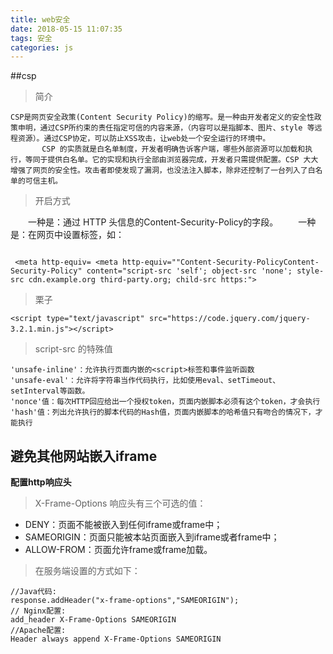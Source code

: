 ```yaml
---
title: web安全
date: 2018-05-15 11:07:35
tags: 安全
categories: js
---
```



<div><!-- more--></div>

##csp

> 简介


```
CSP是网页安全政策(Content Security Policy)的缩写。是一种由开发者定义的安全性政策申明，通过CSP所约束的责任指定可信的内容来源，（内容可以是指脚本、图片、style 等远程资源）。通过CSP协定，可以防止XSS攻击，让web处一个安全运行的环境中。
       CSP 的实质就是白名单制度，开发者明确告诉客户端，哪些外部资源可以加载和执行，等同于提供白名单。它的实现和执行全部由浏览器完成，开发者只需提供配置。CSP 大大增强了网页的安全性。攻击者即使发现了漏洞，也没法注入脚本，除非还控制了一台列入了白名单的可信主机。
```


> 开启方式

　　一种是：通过 HTTP 头信息的Content-Security-Policy的字段。
　　一种是：在网页中设置<meta>标签，如：


```

 <meta http-equiv= <meta http-equiv=""Content-Security-PolicyContent-Security-Policy" content="script-src 'self'; object-src 'none'; style-src cdn.example.org third-party.org; child-src https:">
```

> 栗子


```
<script type="text/javascript" src="https://code.jquery.com/jquery-3.2.1.min.js"></script>　　
```

> script-src 的特殊值


```
'unsafe-inline'：允许执行页面内嵌的<script>标签和事件监听函数
'unsafe-eval'：允许将字符串当作代码执行，比如使用eval、setTimeout、setInterval等函数。
'nonce'值：每次HTTP回应给出一个授权token，页面内嵌脚本必须有这个token，才会执行
'hash'值：列出允许执行的脚本代码的Hash值，页面内嵌脚本的哈希值只有吻合的情况下，才能执行
```

## 避免其他网站嵌入iframe

**配置http响应头**

> X-Frame-Options 响应头有三个可选的值：

* DENY：页面不能被嵌入到任何iframe或frame中；
* SAMEORIGIN：页面只能被本站页面嵌入到iframe或者frame中；
* ALLOW-FROM：页面允许frame或frame加载。

> 在服务端设置的方式如下：

```
//Java代码:
response.addHeader("x-frame-options","SAMEORIGIN");
// Nginx配置:
add_header X-Frame-Options SAMEORIGIN
//Apache配置:
Header always append X-Frame-Options SAMEORIGIN
```


